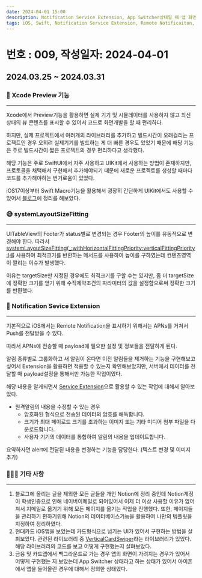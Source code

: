 ```yaml
---
date: 2024-04-01 15:00
description: Notification Service Extension, App Switcher상태일 때 앱 화면 변경, VerticalCardSwiper 라이브러리, Notion 정리, Preview 기능 활용, systemLayoutSizeFitting메서드 
tags: iOS, Swift, Notification Service Extension, Remote Notificaiton, App Switcher, systemLayoutSizeFitting, VerticalCardSwiper, Notion, Preview
---
```

# 번호 : 009, 작성일자: 2024-04-01

## 2024.03.25 ~ 2024.03.31
### 📱 Xcode Preview 기능
---

Xcode에서 Preview기능을 활용하면 실제 기기 및 시뮬레이터를 사용하지 않고 최신 상태의 뷰 콘텐츠를 표시할 수 있어서 코드로 화면개발을 할 때 편리하다.

하지만, 실제 프로젝트에서 여러개의 라이브러리를 추가하고 빌드시간이 오래걸리는 프로젝트인 경우 오히려 실제기기를 빌드하는 게 더 빠른 경우도 있었기 때문에 해당 기능은 주로 빌드시간이 짧은 프로젝트의 경우 편리하다고 생각했다.

해당 기능은 주로 SwiftUI에서 자주 사용하고 UIKit에서 사용하는 방법이 존재하지만, 프로토콜을 채택해서 구현해서 추가해야되기 때문에 새로운 프로젝트를 생성할 때마다 코드를 추가해야하는 번거로움이 있었다.

iOS17이상부터 Swift Macro기능을 활용해서 굉장히 간단하게 UIKit에서도 사용할 수 있어서 [블로그](https://sookim-1.tistory.com/3)에 정리를 해보았다.

### 😅 systemLayoutSizeFitting
---

UITableView의 Footer가 status별로 변경되는 경우 Footer의 높이를 유동적으로 변경해야 한다.
따라서 [systemLayoutSizeFitting(_:withHorizontalFittingPriority:verticalFittingPriority:)](https://developer.apple.com/documentation/uikit/uiview/1622623-systemlayoutsizefitting)를 사용하여 최적크기를 반환하는 메서드를 사용하여 높이를 구하였는데 컨텐츠영역이 짤리는 이슈가 발생했다.

이유는 targetSize만 지정된 경우에도 최적크기를 구할 수는 있지만, 좀 더 targetSize에 정확한 크기를 얻기 위해 수직제약조건의 파라미터의 값을 설정함으로써 정확한 크기를 반환했다.

### 🔔 Notification Sevice Extension
---

기본적으로 iOS에서는 Remote Notification을 표시하기 위해서는 APNs를 거쳐서 Push를 전달받을 수 있다.

따라서 APNs에 전송할 때 payload에 필요한 설정 및 정보들을 전달하게 된다.

알림 종류별로 그룹화하고 새 알림이 온다면 이전 알림들을 제거하는 기능을 구현해보고 싶어서 Extension을 활용하면 적용할 수 있는지 확인해보았지만, 서버에서 데이터를 전달할 때 payload설정을 통해서만 가능한 작업이였다.

해당 내용을 알게되면서 [Service Extension](https://developer.apple.com/documentation/usernotifications/unnotificationserviceextension)으로 활용할 수 있는 작업에 대해서 알아보았다.

- 원격알림의 내용을 수정할 수 있는 경우
    - 암호화된 형식으로 전송된 데이터의 암호를 해독합니다.
    - 크기가 최대 페이로드 크기를 초과하는 이미지 또는 기타 미디어 첨부 파일을 다운로드합니다.
    - 사용자 기기의 데이터를 통합하여 알림의 내용을 업데이트합니다.

요약하자면 alert에 전달된 내용을 변경하는 기능을 담당한다. (텍스트 변경 및 이미지 추가)

### 🙋🏻‍♂️ 기타 사항
---

1. 블로그에 올리는 글을 제외한 모든 글들을 개인 Notion에 정리 중인데 Notion계정이 학생인증으로 인해 네이버이메일로 되어있어서 이제 더 이상 사용할 이유가 없어져서 지메일로 옮기기 위해 모든 페이지를 옮기는 작업을 진행했다. 또한, 페이지들을 관리하기 편하기위해 Notion의 데이터베이스기능을 활용하여 나만의 템플릿을 지정하여 정리하였다.
2. 현대카드 iOS앱을 보았는데 카드형식으로 넘기는 UI가 있어서 구현하는 방법을 살펴보았다. 관련된 라이브러리 중 [VerticalCardSwiper](https://github.com/JoniVR/VerticalCardSwiper)라는 라이브러리가 있었다. 해당 라이브러리의 코드를 보고 어떻게 구현했는지 살펴보았다.
3. 금융 및 카드앱에서 백그라운드로 가는 경우 앱의 화면이 가려지는 경우가 있어서 어떻게 구현했는 지 보았는데 App Switcher 상태라고 하는 상태가 있어서 아이폰에서 앱을 들어올린 경우에 대해서 정의한 상태였다.

